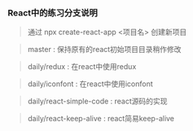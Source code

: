 ### React中的练习分支说明

> 通过  npx create-react-app <项目名> 创建新项目

> master :  保持原有的react初始项目目录稍作修改

> daily/redux : 在react中使用redux

> daily/iconfont : 在react中使用iconfont

> daily/react-simple-code : react源码的实现

> daily/react-keep-alive : react简易keep-alive

